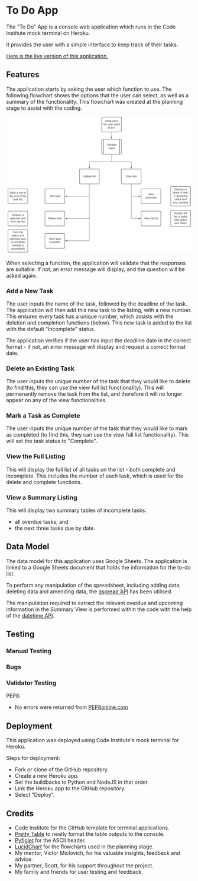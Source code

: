 # To Do App

The "To Do" App is a console web application which runs in the Code Institute mock terminal on Heroku.

It provides the user with a simple interface to keep track of their tasks.

[Here is the live version of this application.](https://p3-to-do-list.herokuapp.com/)


## Features

The application starts by asking the user which function to use. The following flowchart shows the options that the user can select, as well as a summary of the functionality. This flowchart was created at the planning stage to assist with the coding.

![Flowchart of options for the to-do application](/assets/images/planningflow.PNG)

When selecting a function, the application will validate that the responses are suitable. If not, an error message will display, and the question will be asked again.

### Add a New Task

The user inputs the name of the task, followed by the deadline of the task. The application will then add this new task to the listing, with a new number. This ensures every task has a unique number, which assists with the deletion and completion functions (below). This new task is added to the list with the default "Incomplete" status.

The application verifies if the user has input the deadline date in the correct format - if not, an error message will display and request a correct format date.

### Delete an Existing Task

The user inputs the unique number of the task that they would like to delete (to find this, they can use the view full list functionality). This will permenantly remove the task from the list, and therefore it will no longer appear on any of the view functionalities.

### Mark a Task as Complete

The user inputs the unique number of the task that they would like to mark as completed (to find this, they can use the view full list functionality). This will set the task status to "Complete".

### View the Full Listing

This will display the full list of all tasks on the list - both complete and incomplete. This includes the number of each task, which is used for the delete and complete functions.

### View a Summary Listing

This will display two summary tables of incomplete tasks:
- all overdue tasks; and
- the next three tasks due by date.


## Data Model

The data model for this application uses Google Sheets. The application is linked to a Google Sheets document that holds the information for the to-do list.

To perform any manipulation of the spreadsheet, including adding data, deleting data and amending data, the [gspread API](https://docs.gspread.org/en/latest/#) has been utilised. 

The manipulation required to extract the relevant overdue and upcoming information in the Summary View is performed within the code with the help of the [datetime API](https://docs.python.org/3/library/datetime.html).

## Testing

### Manual Testing


### Bugs

### Validator Testing

PEP8:
- No errors were returned from [PEP8online.com](pep8online.com)


## Deployment

This application was deployed using Code Institute's mock terminal for Heroku.

Steps for deployment:
- Fork or clone of the GitHub repository.
- Create a new Heroku app.
- Set the buildbacks to Python and NodeJS in that order.
- Link the Heroku app to the GitHub repository.
- Select "Deploy".


## Credits
- Code Institute for the GitHub template for terminal applications.
- [Pretty Table](https://pypi.org/project/prettytable/) to neatly format the table outputs to the console.
- [Pyfiglet](https://github.com/pwaller/pyfiglet) for the ASCII header.
- [LucidChart](https://www.lucidchart.com/pages/) for the flowcharts used in the planning stage.
- My mentor, Victor Miclovich, for his valuable insights, feedback and advice.
- My partner, Scott, for his support throughout the project.
- My family and friends for user testing and feedback.